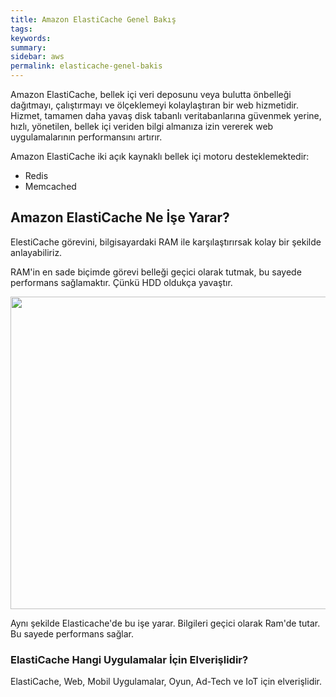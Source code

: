 ```yaml
---
title: Amazon ElastiCache Genel Bakış
tags:
keywords: 
summary:
sidebar: aws
permalink: elasticache-genel-bakis
---
```



Amazon ElastiCache, bellek içi veri deposunu veya bulutta önbelleği dağıtmayı, çalıştırmayı ve ölçeklemeyi kolaylaştıran bir web hizmetidir. Hizmet, tamamen daha yavaş disk tabanlı veritabanlarına güvenmek yerine, hızlı, yönetilen, bellek içi veriden bilgi almanıza izin vererek web uygulamalarının performansını artırır. 

Amazon ElastiCache iki açık kaynaklı bellek içi motoru desteklemektedir:

* Redis
* Memcached

## Amazon ElastiCache Ne İşe Yarar?

ElestiCache görevini, bilgisayardaki RAM ile karşılaştırırsak kolay bir şekilde anlayabiliriz.  

RAM'in en sade biçimde görevi belleği geçici olarak tutmak, bu sayede performans sağlamaktır. Çünkü HDD oldukça yavaştır. 

<img src="https://forumlogs.com/uploads/default/original/2X/f/f3bec5896ba26a3e0b5026cf035d8113b4728eb7.jpg" width="666" height="500">

Aynı şekilde Elasticache'de bu işe yarar. Bilgileri geçici olarak Ram'de tutar. Bu sayede performans sağlar.


### ElastiCache Hangi Uygulamalar İçin Elverişlidir?

ElastiCache, Web, Mobil Uygulamalar, Oyun, Ad-Tech ve IoT için elverişlidir.